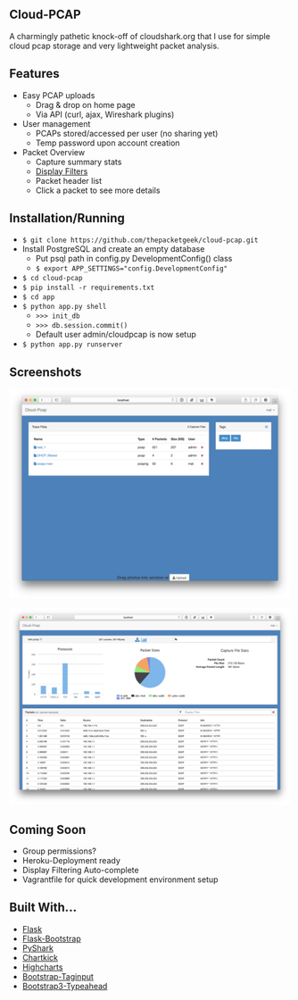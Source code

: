 ## Cloud-PCAP

A charmingly pathetic knock-off of cloudshark.org that I use for simple cloud pcap storage and very lightweight packet analysis.

## Features

* Easy PCAP uploads
	* Drag & drop on home page
	* Via API (curl, ajax, Wireshark plugins)
* User management
    * PCAPs stored/accessed per user (no sharing yet)
    * Temp password upon account creation
* Packet Overview
    * Capture summary stats
    * [Display Filters](http://wiki.wireshark.org/DisplayFilters)
    * Packet header list
    * Click a packet to see more details 

## Installation/Running

* `$ git clone https://github.com/thepacketgeek/cloud-pcap.git`
* Install PostgreSQL and create an empty database
	* Put psql path in config.py DevelopmentConfig() class
	* `$ export APP_SETTINGS="config.DevelopmentConfig"`
* `$ cd cloud-pcap`
* `$ pip install -r requirements.txt`
* `$ cd app`
* `$ python app.py shell`
    * `>>> init_db`
    * `>>> db.session.commit()`
   	* Default user admin/cloudpcap is now setup
* `$ python app.py runserver`

## Screenshots

![screenshot1](docs/cloud-pcap1.png "Screenshot #1")

![screenshot2](docs/cloud-pcap2.png "Screenshot #2")

## Coming Soon

* Group permissions?
* Heroku-Deployment ready
* Display Filtering Auto-complete
* Vagrantfile for quick development environment setup


## Built With...

* [Flask](http://flask.pocoo.org)
* [Flask-Bootstrap](http://pythonhosted.org/Flask-Bootstrap/)
* [PyShark](http://kiminewt.github.io/pyshark/)
* [Chartkick](https://github.com/mher/chartkick.py)
* [Highcharts](http://api.highcharts.com/highcharts)
* [Bootstrap-Taginput](http://timschlechter.github.io/bootstrap-tagsinput/examples/)
* [Bootstrap3-Typeahead](https://github.com/bassjobsen/Bootstrap-3-Typeahead)

